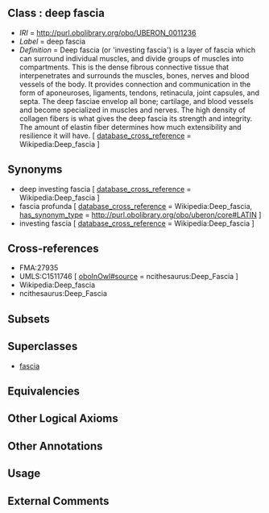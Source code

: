 
## Class : deep fascia

 * *IRI* = http://purl.obolibrary.org/obo/UBERON_0011236
 * *Label* = deep fascia
 * *Definition* = Deep fascia (or 'investing fascia') is a layer of fascia which can surround individual muscles, and divide groups of muscles into compartments. This is the dense fibrous connective tissue that interpenetrates and surrounds the muscles, bones, nerves and blood vessels of the body. It provides connection and communication in the form of aponeuroses, ligaments, tendons, retinacula, joint capsules, and septa. The deep fasciae envelop all bone; cartilage, and blood vessels and become specialized in muscles and nerves. The high density of collagen fibers is what gives the deep fascia its strength and integrity. The amount of elastin fiber determines how much extensibility and resilience it will have. [ [database_cross_reference](../../ef/oboInOwl#hasDbXref.md) = Wikipedia:Deep_fascia ]

## Synonyms

 * deep investing fascia [ [database_cross_reference](../../ef/oboInOwl#hasDbXref.md) = Wikipedia:Deep_fascia ]
 * fascia profunda [ [database_cross_reference](../../ef/oboInOwl#hasDbXref.md) = Wikipedia:Deep_fascia, [has_synonym_type](../../pe/oboInOwl#hasSynonymType.md) = http://purl.obolibrary.org/obo/uberon/core#LATIN ]
 * investing fascia [ [database_cross_reference](../../ef/oboInOwl#hasDbXref.md) = Wikipedia:Deep_fascia ]

## Cross-references

 * FMA:27935
 * UMLS:C1511746 [ [oboInOwl#source](../../ce/oboInOwl#source.md) = ncithesaurus:Deep_Fascia ]
 * Wikipedia:Deep_fascia
 * ncithesaurus:Deep_Fascia

## Subsets


## Superclasses

 * [fascia](../../UBERON/82/UBERON_0008982.md)

## Equivalencies


## Other Logical Axioms


## Other Annotations


## Usage


## External Comments

